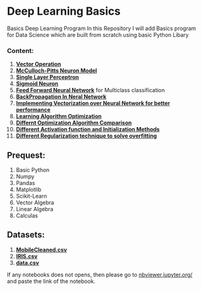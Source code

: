 # Deep Learning Basics
Basics Deep Learning Program 
In this Repository I will add Basics program for Data Science which are built from scratch using basic Python Libary

### Content:
  1. [**Vector Operation**](https://github.com/somnath119/Deep_Learning_Basics/blob/master/VectorOperation.ipynb)
  2. [**McCulloch-Pitts Neuron Model**](https://github.com/somnath119/Deep_Learning_Basics/blob/master/MP_Neuron.ipynb)
  3. [**Single Layer Perceptron**](https://github.com/somnath119/Deep_Learning_Basics/blob/master/Perceptron.ipynb)
  4. [**Sigmoid Neuron**](https://github.com/somnath119/Deep_Learning_Basics/blob/master/Sigmoid_neuron.ipynb)
  5. [**Feed Forward Neural Network**](https://github.com/somnath119/Deep_Learning_Basics/blob/master/FeedForwardNeuralNetwork.ipynb)
     for Multiclass classification
  6. [**BackPropagation In Neral Network**](https://github.com/somnath119/Deep_Learning_Basics/blob/master/Backpropagation.ipynb)
  7. [**Implementing Vectorization over Neural Network for better performance**](https://github.com/somnath119/Deep_Learning_Basics/blob/master/vectorised_feedforward.ipynb)
  8. [**Learning Algorithm Optimization**](https://github.com/somnath119/Deep_Learning_Basics/blob/master/Optimization.ipynb)
  9. [**Differnt Optimization Algorithm Comparison**](https://github.com/somnath119/Deep_Learning_Basics/blob/master/vectorised_feedforward.ipynb)
  10. [**Different Activation function and Initialization Methods**](https://github.com/somnath119/Deep_Learning_Basics/blob/master/Activation_&_initialization.ipynb)
  11. [**Different Regularization technique to solve overfitting**](https://github.com/somnath119/Deep_Learning_Basics/blob/master/Overfitting_and_Regularisation.ipynb)





## Prequest:
  1. Basic Python
  2. Numpy
  3. Pandas
  4. Matplotlib
  5. Scikit-Learn
  5. Vector Algebra
  6. Linear Algebra
  7. Calculas
 ## Datasets:
  1. [**MobileCleaned.csv**](https://github.com/somnath119/DL_Basics/blob/master/Datasets/mobile_cleaned.csv)
  2. [**IRIS.csv**](https://github.com/somnath119/DL_Basics/blob/master/Datasets/IRIS.csv)
  3. [**data.csv**](https://github.com/somnath119/DL_Basics/blob/master/Datasets/data.csv)
  
  
  
  
  If any notebooks does not opens, then please go to [nbviewer.jupyter.org/](https://nbviewer.jupyter.org/) and paste the link of the notebook.
  
